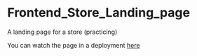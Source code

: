 # Frontend_Store_Landing_page
<p>A landing page for a store (practicing)</p>
<p>You can watch the page in a deployment <a href="https://frontend-landing-maycol.netlify.app/">here</a></p>
